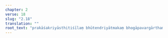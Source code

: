 ```yaml
---
chapter: 2
verse: 18
slug: "2.18"
translation: ""
root_text: "prakāśakriyāsthitiśīlaṃ bhūtendriyātmakaṃ bhogāpavargārthaṃ dṛśyam"
---
```


